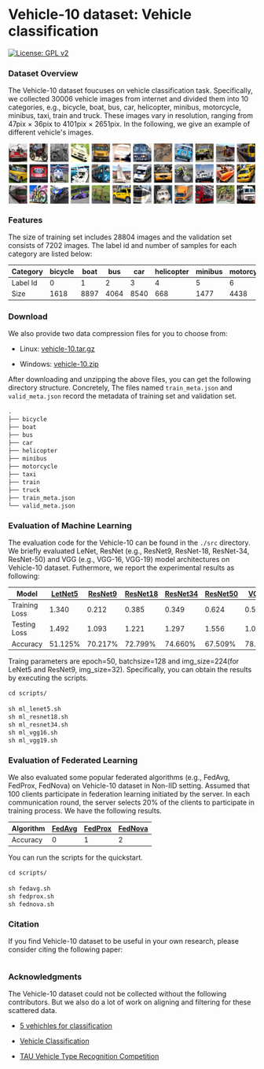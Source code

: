 # Vehicle-10 dataset: Vehicle classification

[![License: GPL v2](https://img.shields.io/badge/License-GPL_v2-blue.svg)](https://www.gnu.org/licenses/old-licenses/gpl-2.0.en.html)

### Dataset Overview

The Vehicle-10 dataset foucuses on vehicle classification task. Specifically, we collected 30006 vehicle images from internet and divided them into 10 categories, e.g., bicycle, boat, bus, car, helicopter, minibus, motorcycle, minibus, taxi, train and truck. These images vary in resolution, ranging from 47pix × 36pix  to 4101pix × 2651pix. In the following, we give an example of different vehicle's images. 

<div align="center">
    <img src="./image/Vehicle-10.png" width="790px" align="center">
</div>

### Features

The size of training set includes 28804 images and the validation set consists of 7202 images. The label id and number of samples for each category are listed below: 

| Category   | bicycle | boat    | bus     | car     | helicopter | minibus | motorcycle | taxi    | train   | truck   |
| ------     | ----    | ------- | ------- | ------- | -------    | ------- | -------    | ------- | ------- | ------- |
| Label Id   | 0       | 1       |2        |3        |4           | 5       |6           |7        |8        |9        |
| Size       | 1618    | 8897    |4064     |8540     |668         |1477     |4438        |908      |1682     |3714     |

### Download

We also provide two data compression files for you to choose from: 

- Linux:  [vehicle-10.tar.gz](https://drive.google.com/file/d/1Z2LL-vcjKnpcX2rLyBkKG577mkPcYIpR/view?usp=sharing)

- Windows:  [vehicle-10.zip](https://drive.google.com/file/d/1pNmm9RjcdTJVRl8_uv-Cs5-CahkROKHs/view?usp=sharing)


After downloading and unzipping the above files, you can get the following directory structure. Concretely, The files named `train_meta.json` and `valid_meta.json` record the metadata of training set and validation set.

```
.
├── bicycle
├── boat
├── bus
├── car
├── helicopter
├── minibus
├── motorcycle
├── taxi
├── train
├── truck
├── train_meta.json
└── valid_meta.json
```

### Evaluation of Machine Learning

The evaluation code for the Vehicle-10 can be found in the `./src` directory. We briefly evaluated LeNet, ResNet (e.g., ResNet9, ResNet-18, ResNet-34, ResNet-50) and VGG (e.g., VGG-16, VGG-19) model architectures on Vehicle-10 dataset. Futhermore, we report the experimental results as following:

| Model  |[LetNet5](https://ieeexplore.ieee.org/abstract/document/6795724/) | [ResNet9](https://openaccess.thecvf.com/content_cvpr_2016/papers/He_Deep_Residual_Learning_CVPR_2016_paper.pdf) | [ResNet18](https://openaccess.thecvf.com/content_cvpr_2016/papers/He_Deep_Residual_Learning_CVPR_2016_paper.pdf)    | [ResNet34](https://openaccess.thecvf.com/content_cvpr_2016/papers/He_Deep_Residual_Learning_CVPR_2016_paper.pdf)     | [ResNet50](https://openaccess.thecvf.com/content_cvpr_2016/papers/He_Deep_Residual_Learning_CVPR_2016_paper.pdf)     | [VGG16](https://arxiv.org/pdf/1409.1556.pdf) | [VGG19](https://arxiv.org/pdf/1409.1556.pdf) | 
| ------  |----   | ----    | ------- | ------- | ------- | -------    | ------- | 
| Training Loss| 1.340  | 0.212    |0.385       |0.349        |0.624        |0.560         | 0.592       |
| Testing Loss| 1.492  | 1.093    |1.221       |1.297        |1.556        |1.081         | 1.281       |
| Accuracy| 51.125%  | 70.217%    |72.799%       |74.660%        |67.509%        |78.645%         | 77.951%       |

Traing parameters are epoch=50, batchsize=128 and img_size=224(for LeNet5 and ResNet9, img_size=32). Specifically, you can obtain the results by executing the scripts.

```
cd scripts/

sh ml_lenet5.sh
sh ml_resnet18.sh
sh ml_resnet34.sh
sh ml_vgg16.sh
sh ml_vgg19.sh
```


### Evaluation of Federated Learning

We also evaluated some popular federated algorithms (e.g., FedAvg, FedProx, FedNova) on Vehicle-10 dataset in Non-IID setting. Assumed that 100 clients participate in federation learning initiated by the server. In each communication round, the server selects 20% of the clients to participate in training process. We have the following results.

| Algorithm      | [FedAvg](https://proceedings.mlr.press/v54/mcmahan17a/mcmahan17a.pdf) | [FedProx](https://proceedings.mlsys.org/paper_files/paper/2020/file/1f5fe83998a09396ebe6477d9475ba0c-Paper.pdf)    | [FedNova](https://proceedings.neurips.cc/paper_files/paper/2020/file/564127c03caab942e503ee6f810f54fd-Paper.pdf) |
| ------     | ----    | ------- | ------- | 
| Accuracy   | 0       | 1       |2        |

You can run the scripts for the quickstart.
```
cd scripts/

sh fedavg.sh
sh fedprox.sh
sh fednova.sh
```

### Citation

If you find Vehicle-10 dataset to be useful in your own research, please consider citing the following paper:
```

```


### Acknowledgments

The Vehicle-10 dataset could not be collected without the following contributors. But we also do a lot of work on aligning and filtering for these scattered data.

- [5 vehichles for classification](https://www.kaggle.com/datasets/mrtontrnok/5-vehichles-for-multicategory-classification)

- [Vehicle Classification](https://www.kaggle.com/datasets/marquis03/vehicle-classification)

- [TAU Vehicle Type Recognition Competition](https://www.kaggle.com/competitions/vehicle/models)